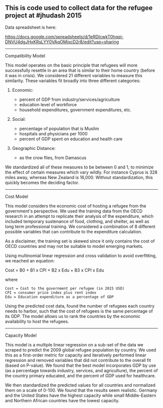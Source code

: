 This is code used to collect data for the refugee project at #jhudash 2015
------------------------------

Data spreadsheet is here: 

https://docs.google.com/spreadsheets/d/1eRDlcwkT0hqqi-DNVU4dgJHxKRsLYY0VAqOMjxcD2r8/edit?usp=sharing

----
Compatibility Model

This model operates on the basic principle that refugees will more successfully resettle in an area that is similar to their home country (before it was in crisis).  We considered 21 different variables to measure this similarity.  These variables fit broadly into three different categories:

1) Economic:
    - percent of GDP from industry/services/agriculture
    - education level of workforce
    - household expenditures, government expenditures, etc.

2) Social:
    - percentage of population that is Muslim
    - hospitals and physicians per 1000
    - percent of GDP spent on education and health care
    
3) Geographic Distance:
    - as the crow flies, from Damascus

We standardized all of these measures to be between 0 and 1, to minimize the effect of certain measures which vary wildly.  For instance Cyprus is 328 miles away, whereas New Zealand is 16,000.  Without standardization, this quickly becomes the deciding factor.

----
Cost Model

This model considers the economic cost of hosting a refugee from the government's perspective. We used the training data from the OECD research in an attempt to replicate their analysis of the expenditure, which included temporary sustenance of food, clothing, and shelter, as well as long term professional training. We considered a combination of 8 different possible variables that can contribute to the expenditure calculation. 

As a disclaimer, the training set is skewed since it only contains the cost of OECD countries and may not be suitable to model emerging markets.

Using multinomial linear regression and cross validation to avoid overfitting, we reached an equation:

Cost = B0 + B1 x CPI + B2 x Edu + B3 x CPI x Edu

where

    Cost = Cost to the government per refugee (in 2015 USD) 
    CPI = consumer price index plus rent index
    Edu = Education expenditure as a percentage of GDP

Using the predicted cost data, found the number of refugees each country needs to harbor, such that the cost of refugees is the same percentage of its GDP.
The model allows us to rank the countries by the economic availability to host the refugees.


----
Capacity Model

This model is a multiple linear regression on a sub-set of the data we scraped to predict the 2009 global refugee population by country.  We used this as a first-order metric for capacity and iteratively performed linear regression and removed variables that did not contribute to the overall fit (based on P-value).  We found that the best model incorporates GDP by use (as a percentage towards industry, services, and agriculture), the percent of the country primary educated, and the percent of GDP used for healthcare.

We then standardized the predicted values for all countries and normalized them on a scale of 0-100.  We found that the results seem realistic.  Germany and the United States have the highest capacity while small Middle-Eastern and Northern African countries have the lowest capacity.


    
